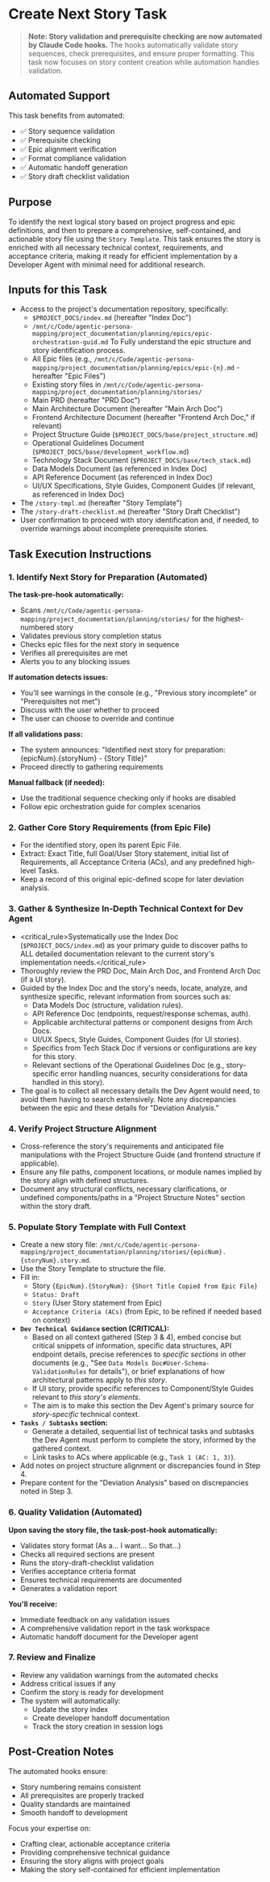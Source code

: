 # Create Next Story Task

> **Note: Story validation and prerequisite checking are now automated by Claude Code hooks.** The hooks automatically validate story sequences, check prerequisites, and ensure proper formatting. This task now focuses on story content creation while automation handles validation.

## Automated Support
This task benefits from automated:
- ✅ Story sequence validation
- ✅ Prerequisite checking
- ✅ Epic alignment verification
- ✅ Format compliance validation
- ✅ Automatic handoff generation
- ✅ Story draft checklist validation

## Purpose

To identify the next logical story based on project progress and epic definitions, and then to prepare a comprehensive, self-contained, and actionable story file using the `Story Template`. This task ensures the story is enriched with all necessary technical context, requirements, and acceptance criteria, making it ready for efficient implementation by a Developer Agent with minimal need for additional research.

## Inputs for this Task

- Access to the project's documentation repository, specifically:
  - `$PROJECT_DOCS/index.md` (hereafter "Index Doc")
  - `/mnt/c/Code/agentic-persona-mapping/project_documentation/planning/epics/epic-orchestration-guid.md` To Fully understand the epic structure and story identification process.
  - All Epic files (e.g., `/mnt/c/Code/agentic-persona-mapping/project_documentation/planning/epics/epic-{n}.md` - hereafter "Epic Files")
  - Existing story files in `/mnt/c/Code/agentic-persona-mapping/project_documentation/planning/stories/`
  - Main PRD (hereafter "PRD Doc")
  - Main Architecture Document (hereafter "Main Arch Doc")
  - Frontend Architecture Document (hereafter "Frontend Arch Doc," if relevant)
  - Project Structure Guide (`$PROJECT_DOCS/base/project_structure.md`)
  - Operational Guidelines Document (`$PROJECT_DOCS/base/development_workflow.md`)
  - Technology Stack Document (`$PROJECT_DOCS/base/tech_stack.md`)
  - Data Models Document (as referenced in Index Doc)
  - API Reference Document (as referenced in Index Doc)
  - UI/UX Specifications, Style Guides, Component Guides (if relevant, as referenced in Index Doc)
- The `/story-tmpl.md` (hereafter "Story Template")
- The `/story-draft-checklist.md` (hereafter "Story Draft Checklist")
- User confirmation to proceed with story identification and, if needed, to override warnings about incomplete prerequisite stories.

## Task Execution Instructions

### 1. Identify Next Story for Preparation (Automated)

**The task-pre-hook automatically:**
- Scans `/mnt/c/Code/agentic-persona-mapping/project_documentation/planning/stories/` for the highest-numbered story
- Validates previous story completion status
- Checks epic files for the next story in sequence
- Verifies all prerequisites are met
- Alerts you to any blocking issues

**If automation detects issues:**
- You'll see warnings in the console (e.g., "Previous story incomplete" or "Prerequisites not met")
- Discuss with the user whether to proceed
- The user can choose to override and continue

**If all validations pass:**
- The system announces: "Identified next story for preparation: {epicNum}.{storyNum} - {Story Title}"
- Proceed directly to gathering requirements

**Manual fallback (if needed):**
- Use the traditional sequence checking only if hooks are disabled
- Follow epic orchestration guide for complex scenarios

### 2. Gather Core Story Requirements (from Epic File)

- For the identified story, open its parent Epic File.
- Extract: Exact Title, full Goal/User Story statement, initial list of Requirements, all Acceptance Criteria (ACs), and any predefined high-level Tasks.
- Keep a record of this original epic-defined scope for later deviation analysis.

### 3. Gather & Synthesize In-Depth Technical Context for Dev Agent

- <critical_rule>Systematically use the Index Doc (`$PROJECT_DOCS/index.md`) as your primary guide to discover paths to ALL detailed documentation relevant to the current story's implementation needs.</critical_rule>
- Thoroughly review the PRD Doc, Main Arch Doc, and Frontend Arch Doc (if a UI story).
- Guided by the Index Doc and the story's needs, locate, analyze, and synthesize specific, relevant information from sources such as:
  - Data Models Doc (structure, validation rules).
  - API Reference Doc (endpoints, request/response schemas, auth).
  - Applicable architectural patterns or component designs from Arch Docs.
  - UI/UX Specs, Style Guides, Component Guides (for UI stories).
  - Specifics from Tech Stack Doc if versions or configurations are key for this story.
  - Relevant sections of the Operational Guidelines Doc (e.g., story-specific error handling nuances, security considerations for data handled in this story).
- The goal is to collect all necessary details the Dev Agent would need, to avoid them having to search extensively. Note any discrepancies between the epic and these details for "Deviation Analysis."

### 4. Verify Project Structure Alignment

- Cross-reference the story's requirements and anticipated file manipulations with the Project Structure Guide (and frontend structure if applicable).
- Ensure any file paths, component locations, or module names implied by the story align with defined structures.
- Document any structural conflicts, necessary clarifications, or undefined components/paths in a "Project Structure Notes" section within the story draft.

### 5. Populate Story Template with Full Context

- Create a new story file: `/mnt/c/Code/agentic-persona-mapping/project_documentation/planning/stories/{epicNum}.{storyNum}.story.md`.
- Use the Story Template to structure the file.
- Fill in:
  - Story `{EpicNum}.{StoryNum}: {Short Title Copied from Epic File}`
  - `Status: Draft`
  - `Story` (User Story statement from Epic)
  - `Acceptance Criteria (ACs)` (from Epic, to be refined if needed based on context)
- **`Dev Technical Guidance` section (CRITICAL):**
  - Based on all context gathered (Step 3 & 4), embed concise but critical snippets of information, specific data structures, API endpoint details, precise references to _specific sections_ in other documents (e.g., "See `Data Models Doc#User-Schema-ValidationRules` for details"), or brief explanations of how architectural patterns apply to _this story_.
  - If UI story, provide specific references to Component/Style Guides relevant to _this story's elements_.
  - The aim is to make this section the Dev Agent's primary source for _story-specific_ technical context.
- **`Tasks / Subtasks` section:**
  - Generate a detailed, sequential list of technical tasks and subtasks the Dev Agent must perform to complete the story, informed by the gathered context.
  - Link tasks to ACs where applicable (e.g., `Task 1 (AC: 1, 3)`).
- Add notes on project structure alignment or discrepancies found in Step 4.
- Prepare content for the "Deviation Analysis" based on discrepancies noted in Step 3.

### 6. Quality Validation (Automated)

**Upon saving the story file, the task-post-hook automatically:**
- Validates story format (As a... I want... So that...)
- Checks all required sections are present
- Runs the story-draft-checklist validation
- Verifies acceptance criteria format
- Ensures technical requirements are documented
- Generates a validation report

**You'll receive:**
- Immediate feedback on any validation issues
- A comprehensive validation report in the task workspace
- Automatic handoff document for the Developer agent

### 7. Review and Finalize

- Review any validation warnings from the automated checks
- Address critical issues if any
- Confirm the story is ready for development
- The system will automatically:
  - Update the story index
  - Create developer handoff documentation
  - Track the story creation in session logs

## Post-Creation Notes

The automated hooks ensure:
- Story numbering remains consistent
- All prerequisites are properly tracked
- Quality standards are maintained
- Smooth handoff to development

Focus your expertise on:
- Crafting clear, actionable acceptance criteria
- Providing comprehensive technical guidance
- Ensuring the story aligns with project goals
- Making the story self-contained for efficient implementation
